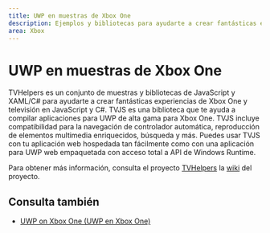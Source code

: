 ```yaml
---
title: UWP en muestras de Xbox One
description: Ejemplos y bibliotecas para ayudarte a crear fantásticas experiencias de Xbox One y televisión.
area: Xbox
---
```


# UWP en muestras de Xbox One

TVHelpers es un conjunto de muestras y bibliotecas de JavaScript y XAML/C# para ayudarte a crear fantásticas experiencias de Xbox One y televisión en JavaScript y C#. TVJS es una biblioteca que te ayuda a compilar aplicaciones para UWP de alta gama para Xbox One. TVJS incluye compatibilidad para la navegación de controlador automática, reproducción de elementos multimedia enriquecidos, búsqueda y más. Puedes usar TVJS con tu aplicación web hospedada tan fácilmente como con una aplicación para UWP web empaquetada con acceso total a API de Windows Runtime.
  
Para obtener más información, consulta el proyecto [TVHelpers](https://github.com/Microsoft/TVHelpers) la [wiki](https://github.com/Microsoft/TVHelpers/wiki) del proyecto.

## Consulta también

- [UWP on Xbox One (UWP en Xbox One)](index.md)


<!--HONumber=Mar16_HO5-->


